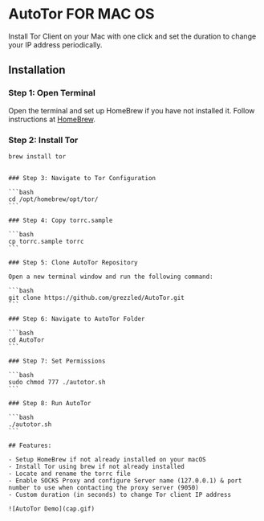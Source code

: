 # AutoTor FOR MAC OS

Install Tor Client on your Mac with one click and set the duration to change your IP address periodically.

## Installation

### Step 1: Open Terminal

Open the terminal and set up HomeBrew if you have not installed it. Follow instructions at [HomeBrew](https://brew.sh/).

### Step 2: Install Tor

```bash
brew install tor
```

````

### Step 3: Navigate to Tor Configuration

```bash
cd /opt/homebrew/opt/tor/
```

### Step 4: Copy torrc.sample

```bash
cp torrc.sample torrc
```

### Step 5: Clone AutoTor Repository

Open a new terminal window and run the following command:

```bash
git clone https://github.com/grezzled/AutoTor.git
```

### Step 6: Navigate to AutoTor Folder

```bash
cd AutoTor
```

### Step 7: Set Permissions

```bash
sudo chmod 777 ./autotor.sh
```

### Step 8: Run AutoTor

```bash
./autotor.sh
```

## Features:

- Setup HomeBrew if not already installed on your macOS
- Install Tor using brew if not already installed
- Locate and rename the torrc file
- Enable SOCKS Proxy and configure Server name (127.0.0.1) & port number to use when contacting the proxy server (9050)
- Custom duration (in seconds) to change Tor client IP address

![AutoTor Demo](cap.gif)
````
